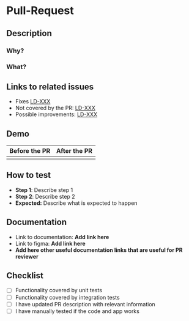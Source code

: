 # Pull-Request
## Description

### Why?
<!-- Describe why the change is introduced -->

### What?
<!-- Add here short description what has changed -->

## Links to related issues
<!--- 
Add links to related tickets
-->
- Fixes [LD-XXX](https://loudius.atlassian.net/browse/LD-XXX)
- Not covered by the PR: [LD-XXX](https://loudius.atlassian.net/browse/LD-XXX)
- Possible improvements: [LD-XXX](https://loudius.atlassian.net/browse/LD-XXX)


## Demo
<!--- 
Screenshots or video that presents the feature or fix
-->

| Before the PR | After the PR |
|---------------|--------------|
|               |              |

## How to test
<!--
Add a description that will help reviewer check if given change works as expected
-->
* **Step 1**: Describe step 1
* **Step 2**: Describe step 2
* **Expected:** Describe what is expected to happen

## Documentation
- Link to documentation: **Add link here**
- Link to figma: **Add link here**
- **Add here other useful documentation links that are useful for PR reviewer**

## Checklist
<!--- 
All those checkboxes should be marked before submitting the PR
-->

- [ ] Functionality covered by unit tests
- [ ] Functionality covered by integration tests
- [ ] I have updated PR description with relevant information
- [ ] I have manually tested if the code and app works
